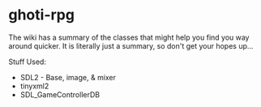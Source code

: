 # ghoti-rpg

The wiki has a summary of the classes that might help you find you way around quicker. It is literally just a summary, so don't get your hopes up...

Stuff Used:
* SDL2 - Base, image, & mixer
* tinyxml2
* SDL_GameControllerDB